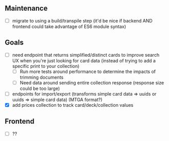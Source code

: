 
## Maintenance
- [ ] migrate to using a build/transpile step (it'd be nice if backend AND frontend could take advantage of ES6 module syntax)

## Goals
- [ ] need endpoint that returns simplified/distinct cards to improve search UX when you're just looking for card data (instead of trying to add a specific print to your collection)
  - [ ] Run more tests around performance to determine the impacts of trimming documents
  - [ ] Need data around sending entire collection response (response size could be too large)
- [ ] endpoints for import/export (transforms simple card data => uuids or uuids => simple card data) (MTGA format?)
- [x] add prices collection to track card/deck/collection values

## Frontend
- [ ] ??